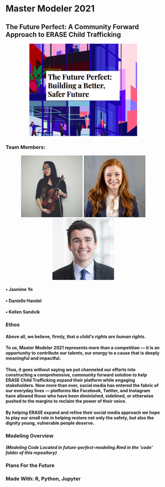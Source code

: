 # Master Modeler 2021 
## The Future Perfect: A Community Forward Approach to ERASE Child Trafficking 

<p align="center">
  <img src="https://github.com/macrodawg/thefutureperfect/blob/main/images/futureperfectreadme.png" width="350" title="The Future Perfect: Building a Better, Safer Future">
</p>


### Team Members:
<p align="center">
  <img src="https://github.com/macrodawg/thefutureperfect/blob/main/images/Jasmine.png" width="200" title="Jasmine Cui">
  <img src="https://github.com/macrodawg/thefutureperfect/blob/main/images/danielle.png" width="200" title="Danielle Handel">
  <img src="https://github.com/macrodawg/thefutureperfect/blob/main/images/kellen.png" width="200" title="Kellen Sandvik">
</p>

#### • Jasmine Ye 
#### • Danielle Handel
#### • Kellen Sandvik 

### Ethos 
#### Above all, we believe, firmly, that _a child's rights are human rights._ 

#### To us, Master Modeler 2021 represents more than a competition — it is an opportunity to contribute our talents, our energy to a cause that is deeply meaningful and impactful. 

#### Thus, it goes without saying we put channeled our efforts into constructing a comprehensive, community forward solution to help ERASE Child Trafficking expand their platform while engaging stakeholders. Now more than ever, social media has entered the fabric of our everyday lives — platforms like Facebook, Twitter, and Instagram have allowed those who have been diminished, sidelined, or otherwise pushed to the margins to reclaim the power of their voice. 

#### By helping ERASE expand and refine their social media approach we hope to play our small role in helping restore not only the safety, but also the dignity young, vulnerable people deserve. 

### Modeling Overview 
#### _(Modeling Code Located in future-perfect-modeling.Rmd in the 'code' folder of this repository)_


### Plans For the Future 


### Made With: R, Python, Jupyter 

